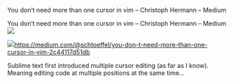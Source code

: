 You don’t need more than one cursor in vim – Christoph Hermann – Medium

You don’t need more than one cursor in vim – Christoph Hermann – Medium
![](../_resources/a8926a1690946435eebd3f983425cfe6.png)

![](../_resources/a59c6579e2ce83f917bf56063cfff56c.png)https://medium.com/@schtoeffel/you-don-t-need-more-than-one-cursor-in-vim-2c44117d51db

Sublime text first introduced multiple cursor editing (as far as I know). Meaning editing code at multiple positions at the same time…